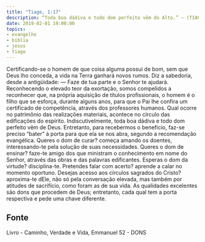 ```yaml
---
title: "Tiago, 1:17"
description: “Toda boa dádiva e todo dom perfeito vêm do Alto.” — (TIAGO,
date: 2019-02-01 19:00:00
topics: 
- evangelho
- biblia
- jesus
- tiago
---
```


Certificando-se o homem de que coisa alguma possui de bom, sem que
Deus lho conceda, a vida na Terra ganhará novos rumos.
Diz a sabedoria, desde a antigüidade:
— Faze de tua parte e o Senhor te ajudará. Reconhecendo o elevado teor
da exortação, somos compelidos a reconhecer que, na própria aquisição de
títulos profissionais, o homem é o filho que se esforça, durante alguns anos,
para que o Pai lhe confira um certificado de competência, através dos
professores humanos.
Qual ocorre no patrimônio das realizações materiais, acontece no círculo
das edificações do espírito.
Indiscutivelmente, toda boa dádiva e todo dom perfeito vêm de Deus.
Entretanto, para recebermos o benefício, faz-se preciso “bater” à porta para
que ela se nos abra, segundo a recomendação evangélica.
Queres o dom de curar? começa amando os doentes, interessando-te pela
solução de suas necessidades.
Queres o dom de ensinar? faze-te amigo dos que ministram o
conhecimento em nome do Senhor, através das obras e das palavras
edificantes.
Esperas o dom da virtude? disciplina-te.
Pretendes falar com acerto? aprende a calar no momento oportuno.
Desejas acesso aos círculos sagrados do Cristo? aproxima-te dEle, não só
pela conversação elevada, mas também por atitudes de sacrifício, como foram
as de sua vida.
As qualidades excelentes são dons que procedem de Deus; entretanto,
cada qual tem a porta respectiva e pede uma chave diferente.


## Fonte
Livro - Caminho, Verdade e Vida, Emmanuel
52 -  DONS

